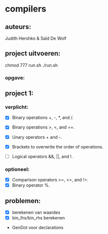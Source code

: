 # compilers
## auteurs:
Judith Hershko & Saïd De Wolf

## project uitvoeren:
chmod 777 run.sh
./run.sh
### opgave:
## project 1:
### verplicht:
- [x] Binary operations +, -, *, and /.
- [x] Binary operations >, <, and ==.
- [x] Unary operators + and -.
- [x] Brackets to overwrite the order of operations.
- [ ] Logical operators &&, ||, and !.


### optioneel:
- [x] Comparison operators >=, <=, and !=.
- [x] Binary operator %.
## problemen:
- [x] berekenen van waardes
- [x] bin_lhs/bin_rhs berekenen
- GenDot voor declarations

